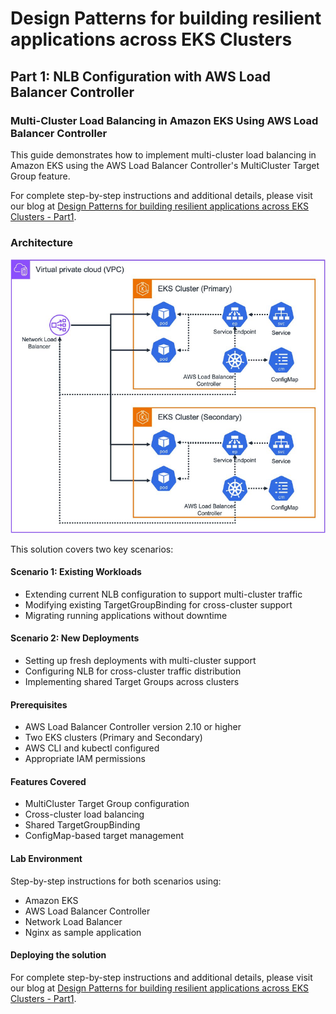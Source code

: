 # Design Patterns for building resilient applications across EKS Clusters
## Part 1: NLB Configuration with AWS Load Balancer Controller

### Multi-Cluster Load Balancing in Amazon EKS Using AWS Load Balancer Controller

This guide demonstrates how to implement multi-cluster load balancing in Amazon EKS using the AWS Load Balancer Controller's MultiCluster Target Group feature. 

For complete step-by-step instructions and additional details, please visit our blog at [Design Patterns for building resilient applications across EKS Clusters - Part1](https://aws.amazon.com/blogs/).

### Architecture

![Architecture](images/architecture.png)

This solution covers two key scenarios:

#### Scenario 1: Existing Workloads

- Extending current NLB configuration to support multi-cluster traffic
- Modifying existing TargetGroupBinding for cross-cluster support
- Migrating running applications without downtime

#### Scenario 2: New Deployments

- Setting up fresh deployments with multi-cluster support
- Configuring NLB for cross-cluster traffic distribution
- Implementing shared Target Groups across clusters

#### Prerequisites

- AWS Load Balancer Controller version 2.10 or higher
- Two EKS clusters (Primary and Secondary)
- AWS CLI and kubectl configured
- Appropriate IAM permissions

#### Features Covered

- MultiCluster Target Group configuration
- Cross-cluster load balancing
- Shared TargetGroupBinding
- ConfigMap-based target management

#### Lab Environment

Step-by-step instructions for both scenarios using:

- Amazon EKS
- AWS Load Balancer Controller
- Network Load Balancer
- Nginx as sample application

#### Deploying the solution

For complete step-by-step instructions and additional details, please visit our blog at [Design Patterns for building resilient applications across EKS Clusters - Part1](https://aws.amazon.com/blogs/).
